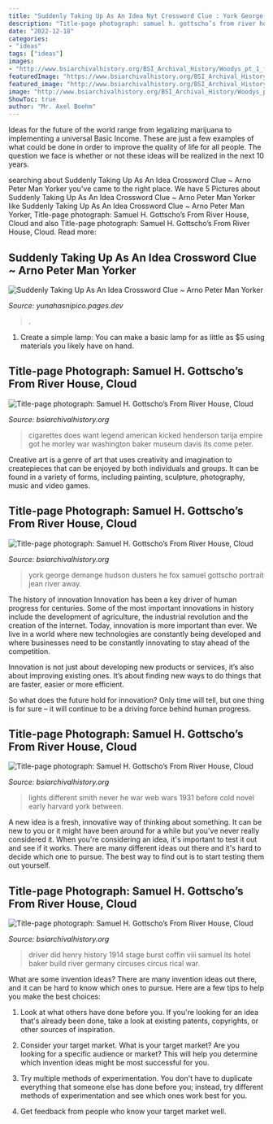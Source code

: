 ```yaml
---
title: "Suddenly Taking Up As An Idea Nyt Crossword Clue : York George Demange Hudson Dusters He Fox Samuel Gottscho Portrait Jean River Away"
description: "Title-page photograph: samuel h. gottscho’s from river house, cloud"
date: "2022-12-18"
categories:
- "ideas"
tags: ["ideas"]
images:
- "http://www.bsiarchivalhistory.org/BSI_Archival_History/Woodys_pt_1_files/droppedImage_5.jpg"
featuredImage: "https://www.bsiarchivalhistory.org/BSI_Archival_History/Woodys_pt_1_files/droppedImage_2.png"
featured_image: "http://www.bsiarchivalhistory.org/BSI_Archival_History/Woodys_pt_1_files/droppedImage_1.jpg"
image: "http://www.bsiarchivalhistory.org/BSI_Archival_History/Woodys_pt_1_files/droppedImage_5.jpg"
ShowToc: true
author: "Mr. Axel Boehm"
---
```



Ideas for the future of the world range from legalizing marijuana to implementing a universal Basic Income. These are just a few examples of what could be done in order to improve the quality of life for all people. The question we face is whether or not these ideas will be realized in the next 10 years.

	

		
searching about Suddenly Taking Up As An Idea Crossword Clue ~ Arno Peter Man Yorker you've came to the right place. We have 5 Pictures about Suddenly Taking Up As An Idea Crossword Clue ~ Arno Peter Man Yorker like Suddenly Taking Up As An Idea Crossword Clue ~ Arno Peter Man Yorker, Title-page photograph: Samuel H. Gottscho’s From River House, Cloud and also Title-page photograph: Samuel H. Gottscho’s From River House, Cloud. Read more:
		
    
## Suddenly Taking Up As An Idea Crossword Clue ~ Arno Peter Man Yorker

<img loading=lazy src="http://www.bsiarchivalhistory.org/BSI_Archival_History/Woodys_pt_1_files/droppedImage_13.png" onerror="this.onerror=null;this.src='https://tse3.mm.bing.net/th?id=OIP.ARt1cC6NBK7iqzF6uwfUVwC0FN&amp;pid=15.1';" alt="Suddenly Taking Up As An Idea Crossword Clue ~ Arno Peter Man Yorker">

_Source: yunahasnipico.pages.dev_

>. 

	

1. Create a simple lamp: You can make a basic lamp for as little as $5 using materials you likely have on hand.

    
## Title-page Photograph: Samuel H. Gottscho’s From River House, Cloud

<img loading=lazy src="https://www.bsiarchivalhistory.org/BSI_Archival_History/Woodys_pt_1_files/droppedImage_2.png" onerror="this.onerror=null;this.src='https://tse3.mm.bing.net/th?id=OIP.SnI1wsrY1alASsjfr11v2AAAAA&amp;pid=15.1';" alt="Title-page photograph: Samuel H. Gottscho’s From River House, Cloud">

_Source: bsiarchivalhistory.org_

>cigarettes does want legend american kicked henderson tarija empire got he morley war washington baker museum davis its come peter. 

	

Creative art is a genre of art that uses creativity and imagination to createpieces that can be enjoyed by both individuals and groups. It can be found in a variety of forms, including painting, sculpture, photography, music and video games.

    
## Title-page Photograph: Samuel H. Gottscho’s From River House, Cloud

<img loading=lazy src="http://www.bsiarchivalhistory.org/BSI_Archival_History/Woodys_pt_1_files/droppedImage_1.jpg" onerror="this.onerror=null;this.src='https://tse4.mm.bing.net/th?id=OIP.Se54CZ0oVUdRXIQyVowfFAAAAA&amp;pid=15.1';" alt="Title-page photograph: Samuel H. Gottscho’s From River House, Cloud">

_Source: bsiarchivalhistory.org_

>york george demange hudson dusters he fox samuel gottscho portrait jean river away. 

	

The history of innovation
Innovation has been a key driver of human progress for centuries. Some of the most important innovations in history include the development of agriculture, the industrial revolution and the creation of the internet.
Today, innovation is more important than ever. We live in a world where new technologies are constantly being developed and where businesses need to be constantly innovating to stay ahead of the competition.

Innovation is not just about developing new products or services, it’s also about improving existing ones. It’s about finding new ways to do things that are faster, easier or more efficient.

So what does the future hold for innovation? Only time will tell, but one thing is for sure – it will continue to be a driving force behind human progress.

    
## Title-page Photograph: Samuel H. Gottscho’s From River House, Cloud

<img loading=lazy src="http://www.bsiarchivalhistory.org/BSI_Archival_History/Woodys_pt_1_files/droppedImage_5.jpg" onerror="this.onerror=null;this.src='https://tse1.mm.bing.net/th?id=OIP.0ZWXXLxR_3HJcbbr1cm6bAAAAA&amp;pid=15.1';" alt="Title-page photograph: Samuel H. Gottscho’s From River House, Cloud">

_Source: bsiarchivalhistory.org_

>lights different smith never he war web wars 1931 before cold novel early harvard york between. 

	

A new idea is a fresh, innovative way of thinking about something. It can be new to you or it might have been around for a while but you've never really considered it. When you're considering an idea, it's important to test it out and see if it works. There are many different ideas out there and it's hard to decide which one to pursue. The best way to find out is to start testing them out yourself.

    
## Title-page Photograph: Samuel H. Gottscho’s From River House, Cloud

<img loading=lazy src="https://www.bsiarchivalhistory.org/BSI_Archival_History/Woodys_pt_1_files/droppedImage_5.png" onerror="this.onerror=null;this.src='https://tse4.mm.bing.net/th?id=OIP.CfEnvRcW8ZO92yvi5_PozwAAAA&amp;pid=15.1';" alt="Title-page photograph: Samuel H. Gottscho’s From River House, Cloud">

_Source: bsiarchivalhistory.org_

>driver did henry history 1914 stage burst coffin viii samuel its hotel baker build river germany circuses circus rical war. 

	

What are some invention ideas?
There are many invention ideas out there, and it can be hard to know which ones to pursue. Here are a few tips to help you make the best choices:
1. Look at what others have done before you. If you're looking for an idea that's already been done, take a look at existing patents, copyrights, or other sources of inspiration.

2. Consider your target market. What is your target market? Are you looking for a specific audience or market? This will help you determine which invention ideas might be most successful for you.

3. Try multiple methods of experimentation. You don't have to duplicate everything that someone else has done before you; instead, try different methods of experimentation and see which ones work best for you.

4. Get feedback from people who know your target market well.

